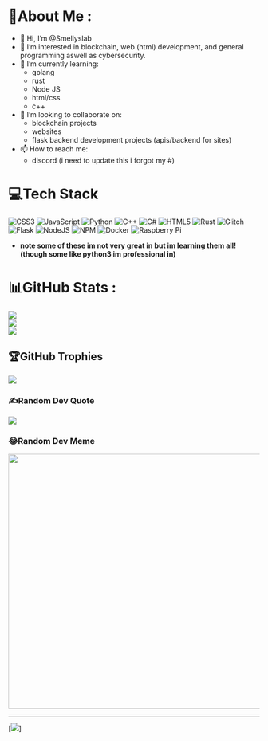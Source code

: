 # 💫About Me :
- 👋 Hi, I’m @Smellyslab
- 👀 I’m interested in blockchain, web (html) development, and general programming aswell as cybersecurity.
- 🌱 I’m currently learning:
  - golang
  - rust
  - Node JS 
  - html/css
  - c++ 
- 💞️ I’m looking to collaborate on:
  - blockchain projects
  - websites
  - flask backend development projects (apis/backend for sites) 
- 📫 How to reach me:
  - discord (i need to update this i forgot my #) 

# 💻Tech Stack
![CSS3](https://img.shields.io/badge/css3-%231572B6.svg?style=for-the-badge&logo=css3&logoColor=white) ![JavaScript](https://img.shields.io/badge/javascript-%23323330.svg?style=for-the-badge&logo=javascript&logoColor=%23F7DF1E) ![Python](https://img.shields.io/badge/python-3670A0?style=for-the-badge&logo=python&logoColor=ffdd54) ![C++](https://img.shields.io/badge/c++-%2300599C.svg?style=for-the-badge&logo=c%2B%2B&logoColor=white) ![C#](https://img.shields.io/badge/c%23-%23239120.svg?style=for-the-badge&logo=c-sharp&logoColor=white) ![HTML5](https://img.shields.io/badge/html5-%23E34F26.svg?style=for-the-badge&logo=html5&logoColor=white) ![Rust](https://img.shields.io/badge/rust-%23000000.svg?style=for-the-badge&logo=rust&logoColor=white) ![Glitch](https://img.shields.io/badge/glitch-%233333FF.svg?style=for-the-badge&logo=glitch&logoColor=white) ![Flask](https://img.shields.io/badge/flask-%23000.svg?style=for-the-badge&logo=flask&logoColor=white) ![NodeJS](https://img.shields.io/badge/node.js-6DA55F?style=for-the-badge&logo=node.js&logoColor=white) ![NPM](https://img.shields.io/badge/NPM-%23000000.svg?style=for-the-badge&logo=npm&logoColor=white) ![Docker](https://img.shields.io/badge/docker-%230db7ed.svg?style=for-the-badge&logo=docker&logoColor=white) ![Raspberry Pi](https://img.shields.io/badge/-RaspberryPi-C51A4A?style=for-the-badge&logo=Raspberry-Pi)
   
 - **note some of these im not very great in but im learning them all! (though some like python3 im professional in)**

# 📊GitHub Stats :
![](https://github-readme-stats.vercel.app/api?username=smellyslab&theme=highcontrast&hide_border=false&include_all_commits=false&count_private=false)<br/>
![](https://github-readme-streak-stats.herokuapp.com/?user=smellyslab&theme=highcontrast&hide_border=false)<br/>
![](https://github-readme-stats.vercel.app/api/top-langs/?username=smellyslab&theme=highcontrast&hide_border=false&include_all_commits=false&count_private=false&layout=compact)
## 🏆GitHub Trophies
![](https://github-profile-trophy.vercel.app/?username=smellyslab&theme=radical&no-frame=false&no-bg=false&margin-w=4)

### ✍️Random Dev Quote
![](https://quotes-github-readme.vercel.app/api?type=horizontal&theme=tokyonight)

### 😂Random Dev Meme
<img src="https://random-memer.herokuapp.com/" width="512px"/>

---
[![](https://gpvc.arturio.dev/Smellyslab)]
